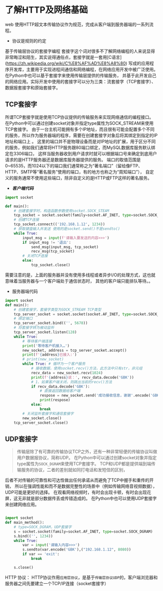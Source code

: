 # 了解HTTP及网络基础

web 使用HTTP超文本传输协议作为规范，完成从客户端到服务器端的一系列流程。
- 协议是规则的约定

基于传输层协议的套接字编程
套接字这个词对很多不了解网络编程的人来说显得非常晦涩和陌生，其实说得通俗点，套接字就是一套用[C语言]
(https://zh.wikipedia.org/wiki/C%E8%AF%AD%E8%A8%80)
写成的应用程序开发库，主要用于实现进程间通信和网络编程，在网络应用开发中被广泛使用。
在Python中也可以基于套接字来使用传输层提供的传输服务，
并基于此开发自己的网络应用。实际开发中使用的套接字可以分为三类：流套接字（TCP套接字）、数据报套接字和原始套接字。

## TCP套接字

所谓TCP套接字就是使用TCP协议提供的传输服务来实现网络通信的编程接口。
在Python中可以通过创建socket对象并指定type属性为SOCK_STREAM来使用TCP套接字。
由于一台主机可能拥有多个IP地址，而且很有可能会配置多个不同的服务，所以作为服务器端的程序，需要在创建套接字对象后将其绑定到指定的IP地址和端口上 。
这里的端口并不是物理设备而是对IP地址的扩展，用于区分不同的服务，例如我们通常将HTTP服务跟80端口绑定，而MySQL数据库服务默认绑定在3306端口，
这样当服务器收到用户请求时就可以根据端口号来确定到底用户请求的是HTTP服务器还是数据库服务器提供的服务。
端口的取值范围是0~65535，而1024以下的端口我们通常称之为“著名端口”（留给像FTP、HTTP、SMTP等“著名服务”使用的端口，有的地方也称之为“周知端口”），
自定义的服务通常不使用这些端口，除非自定义的是HTTP或FTP这样的著名服务。
  
- _**客户端代码**_
```python
import socket

def main():
	# 创建套接字时，构造函数参数使用socket.SOCK_STEAM
	tcp_socket = socket.socket(family=socket.AF_INET, type=socket.SOCK_STREAM)
	# 创建TCP连接
	tcp_socket.connect(('192.168.1.12', 1234))
	# 获取键盘输入并发送 使用的是socket.send()不是sendto()
	while True:
		input_msg = input(f'请输入要发送的内容>>>')
		if input_msg != '退出':
			send_msg(input_msg, tcp_socket)
			recv_msg(tcp_socket)
		# 关闭TCP连接
		else:
			tcp_socket.close()
```
需要注意的是，上面的服务器并没有使用多线程或者异步I/O的处理方式，这也就意味着当服务器与一个客户端处于通信状态时，
其他的客户端只能排队等待。。
- 服务器端代码

```python
import socket
def main():
	# 创建套接字，套接字类型为SOCK_STREAM TCP类型
	tcp_server_socket = socket.socket(socket.AF_INET, type=socket.SOCK_STREAM)
	# 绑定端口
	tcp_server_socket.bind(('', 5678))
	# 将套接字转为被动监听
	tcp_server_socket.listen(128)
	while True:
		# 等待客户端连接
		print('等待客户机接入…')
		new_socket, address = tcp_server_socket.accept()
		print(f'{address}已接入:')
		# print(new_socket)
		while True: # 循环为一个客户服务
			# 接收数据，使用socket.recv()方法，此方法中只有str，非元组
			recv_data = new_socket.recv(1024)
			print(f'{address}说：', recv_data.decode('GBK'))
			# 1、如果客户端关闭，则跳出当前的recv()方法
			if recv_data.decode('GBK'):
				# 直接返回数据给客户端
				respose = new_socket.send('成功接收信息，谢谢'.encode('GBK'))
				print(respose)
			else:
				break
		# 关闭监听套接字和通信套接字
		new_socket.close()
	tcp_server_socket.close()

```
## UDP套接字
> 传输层除了有可靠的传输协议TCP之外，还有一种非常轻便的传输协议叫做用户数据报协议，简称UDP。
在Python中可以通过创建socket对象并指定type属性为`SOCK_DGRAM`来使用TCP套接字。
TCP和UDP都是提供端到端传输服务的协议，二者的差别就如同打电话和发短信的区别，

后者不对传输的可靠性和可达性做出任何承诺从而避免了TCP中握手和重传的开销，
所以在强调性能和而不是数据完整性的场景中（例如传输网络音视频数据），UDP可能是更好的选择。
在观看网络视频时，有时会出现卡顿，有时会出现花屏，这无非就是部分数据传丢或传错造成的。
在Python中也可以使用UDP套接字来创建网络应用。


```python

import socket
def main_method():
    # type=SOCK_DGRAM，UDP套接字
	s = socket.socket(family=socket.AF_INET, type=socket.SOCK_DGRAM)
	s.bind(('', 1234))
	while True:
		var = input('请输入内容>>>')
		s.sendto(var.encode('GBK'),("192.168.1.12", 8080))
		if var == 'exit':
			break

	s.close()
```

HTTP 协议：
HTTP协议作用`应用层协议`，是基于`传输层协议UDP`的，客户端浏览器和服务器之间先要建立一个TCP/IP连接（socket套接字）

